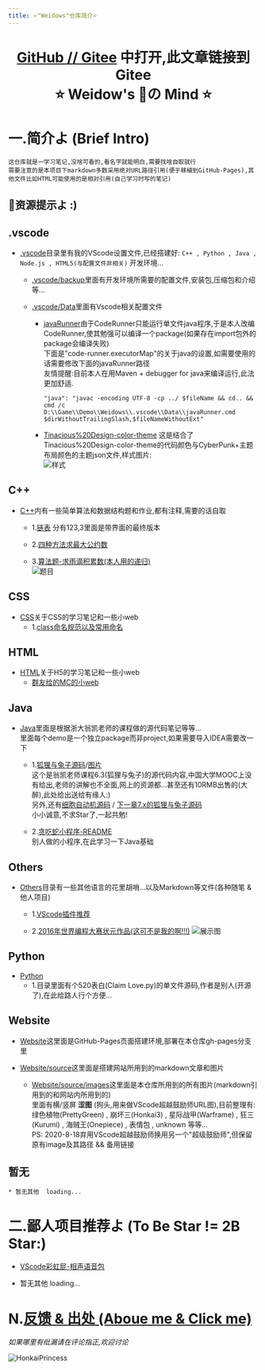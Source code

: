 ```yaml
---
title: ⭐"Weidows"仓库简介⭐
---
```

<!--
 *                        _oo0oo_
 *                       o8888888o
 *                       88" . "88
 *                       (| -_- |)
 *                       0\  =  /0
 *                     ___/`---'\___
 *                   .' \\|     |// '.
 *                  / \\|||  :  |||// \
 *                 / _||||| -:- |||||- \
 *                |   | \\\  - /// |   |
 *                | \_|  ''\---/''  |_/ |
 *                \  .-\__  '-'  ___/-. /
 *              ___'. .'  /--.--\  `. .'___
 *           ."" '<  `.___\_<|>_/___.' >' "".
 *          | | :  `- \`.;`\ _ /`;.`/ - ` : | |
 *          \  \ `_.   \_ __\ /__ _/   .-` /  /
 *      =====`-.____`.___ \_____/___.-`___.-'=====
 *                        `=---='
 *
 *
 *      ~~~~~~~~~~~~~~~~~~~~~~~~~~~~~~~~~~~~~~~~~~~
 *
 *            佛祖保佑       永不宕机     永无BUG
 *
 *        佛曰:
 *                写字楼里写字间，写字间里程序员；
 *                程序人员写程序，又拿程序换酒钱。
 *                酒醒只在网上坐，酒醉还来网下眠；
 *                酒醉酒醒日复日，网上网下年复年。
 *                但愿老死电脑间，不愿鞠躬老板前；
 *                奔驰宝马贵者趣，公交自行程序员。
 *                别人笑我忒疯癫，我笑自己命太贱；
 *                不见满街漂亮妹，哪个归得程序员？
 *
 * @Author: Weidows
 * @Date: 2020-06-06 23:12:42
 * @LastEditors: Weidows
 * @LastEditTime: 2020-08-24 21:04:00
 * @FilePath: \Weidows\Website\source\repository\Weidows.md
 -->
<h1 align="center">

  [GitHub /](https://github.com/Weidows/Weidows)[/ Gitee](https://gitee.com/Weidows2984539695/Weidows) 中打开,此文章链接到Gitee  
  ⭐️ Weidow's 🌈の Mind ⭐️
</h1>

# 一.简介よ (Brief Intro)
    这仓库就是一学习笔记,没啥可看的,看名字就能明白,需要找啥自取就行
    需要注意的是本项目下markdown多数采用绝对URL路径引用(便于移植到GitHub-Pages),其他文件比如HTML可能使用的是相对引用(自己学习时写的笔记)
      
  ## 🌈资源提示よ :)


<!-- !.vscode -->
  ## .vscode
  * [.vscode](https://gitee.com/Weidows2984539695/Weidows/blob/master/.vscode/)目录里有我的VScode设置文件,已经搭建好:
  `C++ , Python , Java , Node.js , HTML5(与配置文件非相关)` 开发环境...  
    * [.vscode/backup](https://gitee.com/Weidows2984539695/Weidows/blob/master/.vscode/backup)里面有开发环境所需要的配置文件,安装包,压缩包和介绍等...  
  
    * [.vscode/Data](https://gitee.com/Weidows2984539695/Weidows/blob/master/.vscode/Data)里面有Vscode相关配置文件
      * [javaRunner](https://gitee.com/Weidows2984539695/Weidows/blob/master/.vscode/Data/javaRunner.cmd)由于CodeRunner只能运行单文件java程序,于是本人改编CodeRunner,使其勉强可以编译一个package(如果存在import包外的package会编译失败)  
      下面是"code-runner.executorMap"的关于java的设置,如需要使用的话需要修改下面的javaRunner路径  
      友情提醒:目前本人在用Maven + debugger for java来编译运行,此法更加舒适.

            "java": "javac -encoding UTF-8 -cp ../ $fileName && cd.. && cmd /c D:\\Game\\Demo\\Weidows\\.vscode\\Data\\javaRunner.cmd $dirWithoutTrailingSlash,$fileNameWithoutExt"

      * [Tinacious%20Design-color-theme](https://gitee.com/Weidows2984539695/Weidows/blob/master/.vscode/Data/Tinacious%20Design-color-theme.json) 这是结合了Tinacious%20Design-color-theme的代码颜色与CyberPunk+主题布局颜色的主题json文件,样式图片:  
      ![样式](../images/Screen/QQ截图20200822144122.jpg)


<!-- !C++ -->
  ## C++
  * [C++](https://gitee.com/Weidows2984539695/Weidows/blob/master/C++/)内有一些简单算法和数据结构题和作业,都有注释,需要的话自取
    * 1.[链表](https://gitee.com/Weidows2984539695/Weidows/blob/master/C++/Data_struct/LinkedList/) 分有123,3里面是带界面的最终版本
  
    * 2.[四种方法求最大公约数](https://gitee.com/Weidows2984539695/Weidows/blob/master/C++/Arithmetic/求最大公约数/methods_of_calculating_Max_common_divisor.c)

    * 3.[算法题-求雨滴积累数(本人用的递归)](https://gitee.com/Weidows2984539695/Weidows/blob/master/C++/Arithmetic/递归-求雨滴积累数/1.c)  
    ![题目](https://raw.githubusercontent.com/Weidows/Weidows/master/C++/Arithmetic/递归-求雨滴积累数/2bb975f41bd09c67.png)


<!-- !CSS -->
  ## CSS
  * [CSS](https://gitee.com/Weidows2984539695/Weidows/blob/master/CSS/)关于CSS的学习笔记和一些小web  
    * 1.[class命名规范以及常用命名](https://gitee.com/Weidows2984539695/Weidows/blob/master/CSS/Study/KeyPoints/ClassKeyWords.md)


<!-- !HTML -->
  ## HTML
  * [HTML](https://gitee.com/Weidows2984539695/Weidows/blob/master/HTML/)关于H5的学习笔记和一些小web  
    * [群友给的MC的小web](https://gitee.com/Weidows2984539695/Weidows/blob/master/HTML/mc.geek.net/)


<!-- !Java -->
  ## Java
  * [Java](https://gitee.com/Weidows2984539695/Weidows/blob/master/java/src/main/java/)里面是根据浙大翁凯老师的课程做的源代码笔记等等...  
  里面每个demo是一个独立package而非project,如果需要导入IDEA需要改一下  
    * 1.[狐狸与兔子源码](https://gitee.com/Weidows2984539695/Weidows/blob/master/java/src/main/java/twenty/july/my_interface/)/[图片](https://raw.githubusercontent.com/Weidows/Weidows/master/java/src/main/java/twenty/july/my_interface/interface/Cells173751.png)  
    这个是翁凯老师课程6.3(狐狸与兔子)的源代码内容,中国大学MOOC上没有给出,老师的讲解也不全面,网上的资源都...甚至还有10RMB出售的(大醉),此处给出送给有缘人:)  
    另外,还有[细胞自动机源码](https://gitee.com/Weidows2984539695/Weidows/blob/master/java/src/main/java/twenty/july/data_depart_behave/) / [下一章7.x的狐狸与兔子源码](https://gitee.com/Weidows2984539695/Weidows/blob/master/java/src/main/java/twenty/july/control_inversion/)  
    小小诚意,不求Star了,一起共勉!
  
    * 2.[贪吃蛇小程序-README](https://gitee.com/Weidows2984539695/Weidows/blob/master/java/src/main/java/demos/snake_game/README.md)  
    别人做的小程序,在此学习一下Java基础


<!-- !Others -->
  ## Others
  * [Others](https://gitee.com/Weidows2984539695/Weidows/blob/master/Others/)目录有一些其他语言的花里胡哨...以及Markdown等文件(各种随笔 & 他人项目)  
    * 1.[VScode插件推荐](https://gitee.com/Weidows2984539695/Weidows/blob/master/Others/MarkDown/Vscode.md)  

    * 2.[2016年世界编程大赛状元作品(这可不是我的啊!!!)](https://gitee.com/Weidows2984539695/Weidows/blob/master/Others/hg_fermi-paradox-20161105)
        ![展示图](https://raw.githubusercontent.com/Weidows/Weidows/master/Others/hg_fermi-paradox-20161105/screenshot.png)


<!-- !Python -->
  ## Python
  * [Python](https://gitee.com/Weidows2984539695/Weidows/blob/master/Python/)  
    * 1.目录里面有个520表白(Claim Love.py)的单文件源码,作者是别人(开源了),在此给路人行个方便...


<!-- !Website -->
  ## Website
  * [Website](https://gitee.com/Weidows2984539695/Weidows/blob/master/Website/)这里面是GitHub-Pages页面搭建环境,部署在本仓库gh-pages分支里

  * [Website/source](https://gitee.com/Weidows2984539695/Weidows/blob/master/Website/source/)这里面是搭建网站所用到的markdown文章和图片

    * [Website/source/images](https://gitee.com/Weidows2984539695/Weidows/blob/master/Website/source/images/)这里面是本仓库所用到的所有图片(markdown引用到的和网站内所用到的)  
    里面有横/竖屏 **涩图** (狗头,用来做VScode超越鼓励师URL图),目前整理有:  
      绿色植物(PrettyGreen) , 崩坏三(Honkai3) , 星际战甲(Warframe) , 狂三(Kurumi) , 海贼王(Onepiece) , 表情包 , unknown 等等...  
    PS: 2020-8-18弃用VScode超越鼓励师换用另一个"超级鼓励师",但保留原有image及其路径 && 备用链接

  
<!-- !暂无 -->
  ## 暂无
    * 暂无其他  loading...


# 二.鄙人项目推荐よ (To Be Star != 2B Star:)
  * [VScode彩虹屁-相声语音包](http://weidows2984539695.gitee.io/weidows/repository/Crosstalk-rainbow-fart)

  * 暂无其他  loading...


# N.[反馈 & 出处 (Aboue me & Click me)](http://weidows2984539695.gitee.io/weidows/about)

  *如果哪里有纰漏请在评论指正,欢迎讨论*

  ![HonkaiPrincess](https://raw.githubusercontent.com/Weidows/Weidows/master/Website/source/images/Honkai3/[Nitrouzs]82409651.jpg)
